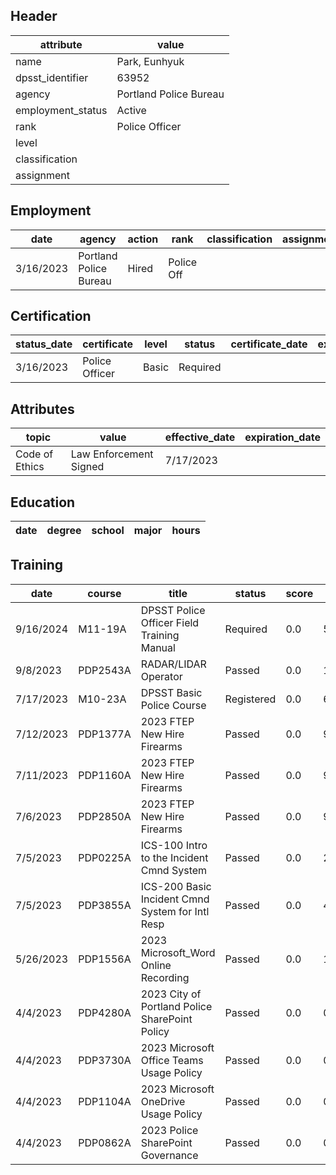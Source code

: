 ## Header
| attribute | value |
| --------- | ----- |
| name | Park, Eunhyuk |
| dpsst_identifier | 63952 |
| agency | Portland Police Bureau |
| employment_status | Active |
| rank | Police Officer |
| level |  |
| classification |  |
| assignment |  |
## Employment
| date | agency | action | rank | classification | assignment |
| ---- | ------ | ------ | ---- | -------------- | ---------- |
| 3/16/2023 | Portland Police Bureau | Hired | Police Off |  |  |
## Certification
| status_date | certificate | level | status | certificate_date | expiration_date | probation_date |
| ----------- | ----------- | ----- | ------ | ---------------- | --------------- | -------------- |
| 3/16/2023 | Police Officer | Basic | Required |  |  | 9/16/2024 |
## Attributes
| topic | value | effective_date | expiration_date |
| ----- | ----- | -------------- | --------------- |
| Code of Ethics | Law Enforcement Signed | 7/17/2023 |  |
## Education
| date | degree | school | major | hours |
| ---- | ------ | ------ | ----- | ----- |
## Training
| date | course | title | status | score | hours |
| ---- | ------ | ----- | ------ | ----- | ----- |
| 9/16/2024 | M11-19A | DPSST Police Officer Field Training Manual | Required | 0.0 | 50.00 |
| 9/8/2023 | PDP2543A | RADAR/LIDAR Operator | Passed | 0.0 | 16.00 |
| 7/17/2023 | M10-23A | DPSST Basic Police Course | Registered | 0.0 | 640.00 |
| 7/12/2023 | PDP1377A | 2023 FTEP New Hire Firearms | Passed | 0.0 | 9.00 |
| 7/11/2023 | PDP1160A | 2023 FTEP New Hire Firearms | Passed | 0.0 | 9.00 |
| 7/6/2023 | PDP2850A | 2023 FTEP New Hire Firearms | Passed | 0.0 | 9.00 |
| 7/5/2023 | PDP0225A | ICS-100 Intro to the Incident Cmnd System | Passed | 0.0 | 2.00 |
| 7/5/2023 | PDP3855A | ICS-200 Basic Incident Cmnd System for Intl Resp | Passed | 0.0 | 4.00 |
| 5/26/2023 | PDP1556A | 2023 Microsoft_Word Online Recording | Passed | 0.0 | 1.00 |
| 4/4/2023 | PDP4280A | 2023 City of Portland Police SharePoint Policy | Passed | 0.0 | 0.50 |
| 4/4/2023 | PDP3730A | 2023 Microsoft Office Teams Usage Policy | Passed | 0.0 | 0.25 |
| 4/4/2023 | PDP1104A | 2023 Microsoft OneDrive Usage Policy | Passed | 0.0 | 0.25 |
| 4/4/2023 | PDP0862A | 2023 Police SharePoint Governance | Passed | 0.0 | 0.25 |
